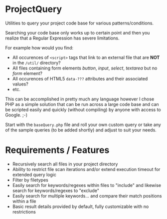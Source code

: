 ProjectQuery
============

Utilities to query your project code base for various patterns/conditions.

Searching your code base only works up to certain point and then you realize that a Regular Expression has severe limitations.

For example how would you find:

 - All occurences of `<script>` tags that link to an external file that are **NOT** in the `/util/` directory?
 - All files containing form elements *button*, *input*, *select*, *textarea* but no *form* element?
 - All occurences of HTML5 `data-???` attributes and their associated values?
 - etc.

This can be accomplished in pretty much any language however I chose PHP as a simple solution that can be run across a large code base and can be scripted easily and quickly (without compiling) by anyone with access to Google. ;-)

Start with the `baseQuery.php` file and roll your own custom query or take any of the sample queries (to be added shortly) and adjust to suit your needs.


Requirements / Features
=======================

 - Recursively search all files in your project directory
 - Ability to restrict file scan iterations and/or extend execution timeout for extended query logic
 - Filter by filetypes
 - Easily search for keywords/regexes within files to "include" and likewise search for keywords/regexes to "exclude"
 - Easily search for multiple keywords... and compare their match positions within a file
 - Basic result details provided by default, fully customizable with no restrictions
